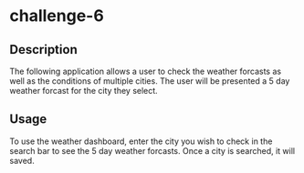 # challenge-6

## Description

The following application allows a user to check the weather forcasts as well as the conditions of multiple cities. The user will be presented a 5 day weather forcast for the city they select.

## Usage

To use the weather dashboard, enter the city you wish to check in the search bar to see the 5 day weather forcasts. Once a city is searched, it will saved. 